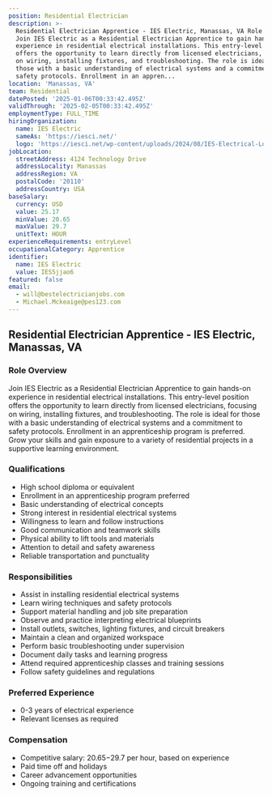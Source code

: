 ```yaml
---
position: Residential Electrician
description: >-
  Residential Electrician Apprentice - IES Electric, Manassas, VA Role Overview
  Join IES Electric as a Residential Electrician Apprentice to gain hands-on
  experience in residential electrical installations. This entry-level position
  offers the opportunity to learn directly from licensed electricians, focusing
  on wiring, installing fixtures, and troubleshooting. The role is ideal for
  those with a basic understanding of electrical systems and a commitment to
  safety protocols. Enrollment in an appren...
location: 'Manassas, VA'
team: Residential
datePosted: '2025-01-06T00:33:42.495Z'
validThrough: '2025-02-05T00:33:42.495Z'
employmentType: FULL_TIME
hiringOrganization:
  name: IES Electric
  sameAs: 'https://iesci.net/'
  logo: 'https://iesci.net/wp-content/uploads/2024/08/IES-Electrical-Logo-color.png'
jobLocation:
  streetAddress: 4124 Technology Drive
  addressLocality: Manassas
  addressRegion: VA
  postalCode: '20110'
  addressCountry: USA
baseSalary:
  currency: USD
  value: 25.17
  minValue: 20.65
  maxValue: 29.7
  unitText: HOUR
experienceRequirements: entryLevel
occupationalCategory: Apprentice
identifier:
  name: IES Electric
  value: IES5jjao6
featured: false
email:
  - will@bestelectricianjobs.com
  - Michael.Mckeaige@pes123.com
---
```




## Residential Electrician Apprentice - IES Electric, Manassas, VA

### Role Overview
Join IES Electric as a Residential Electrician Apprentice to gain hands-on experience in residential electrical installations. This entry-level position offers the opportunity to learn directly from licensed electricians, focusing on wiring, installing fixtures, and troubleshooting. The role is ideal for those with a basic understanding of electrical systems and a commitment to safety protocols. Enrollment in an apprenticeship program is preferred. Grow your skills and gain exposure to a variety of residential projects in a supportive learning environment.

### Qualifications
- High school diploma or equivalent
- Enrollment in an apprenticeship program preferred
- Basic understanding of electrical concepts
- Strong interest in residential electrical systems
- Willingness to learn and follow instructions
- Good communication and teamwork skills
- Physical ability to lift tools and materials
- Attention to detail and safety awareness
- Reliable transportation and punctuality

### Responsibilities
- Assist in installing residential electrical systems
- Learn wiring techniques and safety protocols
- Support material handling and job site preparation
- Observe and practice interpreting electrical blueprints
- Install outlets, switches, lighting fixtures, and circuit breakers
- Maintain a clean and organized workspace
- Perform basic troubleshooting under supervision
- Document daily tasks and learning progress
- Attend required apprenticeship classes and training sessions
- Follow safety guidelines and regulations

### Preferred Experience
- 0-3 years of electrical experience
- Relevant licenses as required

### Compensation
- Competitive salary: $20.65-$29.7 per hour, based on experience
- Paid time off and holidays
- Career advancement opportunities
- Ongoing training and certifications